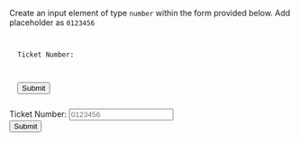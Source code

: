 Create an input element
of type `number` within
the form provided below.
Add placeholder as `0123456`

<codeblock language="html" type="exercise" testMode="fixedInput" defaultCSS="form {max-width: 300px; margin: 10px auto; font-family: Lato; border-radius: 10px; padding: 1rem; box-shadow: 0px 0px 4px; background-color: snow; font-size: 1.2rem; } form * { margin: 0.5rem; } button , input[type=`button`] { padding: 0.2rem 1rem; font-size: 1.1rem; font-weight: 700; margin: 1rem 0; }">
<code>
<form>
  <label for="ticket-number">Ticket Number:</label>
  <!-- Write your code here-->
  <br>
  <button>Submit</button>
</form>
</code>

<solution>
<form>
  <label for="ticket-number">Ticket Number:</label>
  <input type="number" placeholder="0123456" >
  <br>
  <button>Submit</button>
</form>
</solution>
</codeblock>
